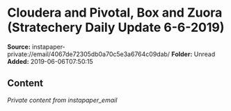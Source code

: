 # Cloudera and Pivotal, Box and Zuora (Stratechery Daily Update 6-6-2019)

**Source:** instapaper-private://email/4067de72305db0a70c5e3a6764c09dab/
**Folder:** Unread
**Added:** 2019-06-06T07:50:15




## Content
*Private content from instapaper_email*
